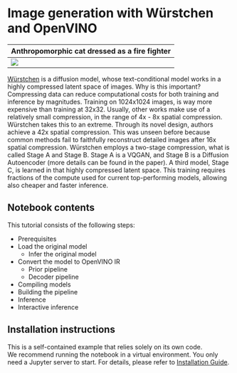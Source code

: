 # Image generation with Würstchen and OpenVINO
| Anthropomorphic cat dressed as a fire fighter |
| --- |
| <img src="https://github.com/itrushkin/openvino_notebooks/assets/76161256/6917c558-d74c-4cc9-b81a-679ce0a299ee" /> |

[Würstchen](https://arxiv.org/abs/2306.00637) is a diffusion model, whose text-conditional model works in a highly compressed latent space of images. Why is this important? Compressing data can reduce computational costs for both training and inference by magnitudes. Training on 1024x1024 images, is way more expensive than training at 32x32. Usually, other works make use of a relatively small compression, in the range of 4x - 8x spatial compression. Würstchen takes this to an extreme. Through its novel design, authors achieve a 42x spatial compression. This was unseen before because common methods fail to faithfully reconstruct detailed images after 16x spatial compression. Würstchen employs a two-stage compression, what is  called Stage A and Stage B. Stage A is a VQGAN, and Stage B is a Diffusion Autoencoder (more details can be found in the paper). A third model, Stage C, is learned in that highly compressed latent space. This training requires fractions of the compute used for current top-performing models, allowing also cheaper and faster inference.

## Notebook contents
This tutorial consists of the following steps:
- Prerequisites
- Load the original model
    - Infer the original model
- Convert the model to OpenVINO IR
    - Prior pipeline
    - Decoder pipeline
- Compiling models
- Building the pipeline
- Inference
- Interactive inference

## Installation instructions
This is a self-contained example that relies solely on its own code.</br>
We recommend running the notebook in a virtual environment. You only need a Jupyter server to start.
For details, please refer to [Installation Guide](../../README.md).
